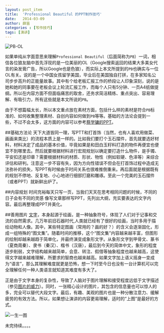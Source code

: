 ```yaml
---
layout: post_item
title:  'Professional Beautiful 的PPT制作技巧'
date:   2014-03-09
author: 薛笛
categories : [写作技巧]
tags: [演讲]
---
```


![PB-OL](http://t2.qpic.cn/mblogpic/120cf95f0678ac65dbe4/2000 "PB-OL")

如果单纯从字面意思来理解`Professional Beautiful`（后面简称为`PB`）一词，相信各位狼友脑中首先浮现的是一位美丽的OL（Google搜索返回的结果大多美女代言的染发膏广告，所以Google也是色狼），而实际上本文所提到的`PB`也确实与一位OL有关。说的是一个中国女孩留学美国，毕业后在美国独自打拼，在多家知名公司步步高升的正能量故事。其中有个给老板汇报工作的桥段让人印象深刻，说的是她和她的同事要在老板会议上轮流汇报工作，而每个人只有5分钟、一页A4纸做提纲。所以在内容方面不但面临痛苦的取舍，还务求简洁精练、重点突出、容易理解、有吸引力，所有这些就是本文所说的`PB`。

<!--more-->

由于不想篇幅太长，所以本文重点放在素材方面，包括什么样的素材是符合`PB`标准的、如何收集整理素材、自创内容如何做到`PB`等等。基础的方法论会提到一些，不过不会太多，这方面的内容可以参考[蔡学镛的PPT](https://www.google.com.hk/search?q=蔡学镛+柯卡因%2B海洛因+ppt)。

##基础方法论
天下大道皆同一理，写PTT和打首饰（当然，也有人喜欢用做菜、画画来类比）的流程本质上是一样的。比如我们要打个玉石摆件，首先就要选好材料，材料决定了成品的基本价值，毕竟如果是和田白玉籽料打造的物件再便宜也便宜不到哪里去。然后就要根据材料进行宏观规划以确定要打造什么物件，是手镯、平安扣还是印章？需要根据材料的材质、形状、物性（例如软硬、色泽等）来综合评估和研判。注意这一步不容有失，因为方向性错误不但会在打首饰过程中造成无法弥补的损失，写PPT有时候由于时间关系也很难推倒重来。再后面就是根据既有的规划不停地、反复地、小心地进行细部打磨和雕琢。至此一个完美的玉石摆件（或者PPT）就新鲜出炉了。

##内容规划
时间充裕每天只写一页，当我们天天在思考相同问题的时候，不同的日子会有不同的灵感
像写文章那样写PPT，先列出大纲，充实要表达的文字内容。最后再整理成PPT并美化。

##善用图片
[文字](#)，本身起源于绘画，是一种抽象符号，体现了人们对于记事和交流的自然需求。几万年前旧石器时代,人类就已经有了很好的绘画，当时多用于描绘动物和人像。其中，某些特定图画（常用的？画的好？）的含义会逐渐固化，形成一组特殊的“图文集”。随着时间的推移，这个“图文集”内容越来越丰富，但图形的绘制却越来越趋于简单化，并最终演变成象形文字。从象形文字到甲骨文、篆书（夏商周秦）、隶书（秦汉）、楷书（汉唐），最后到今天的简体中文，象形的程度逐步削弱，文字结构越来越简单，会意、转注、假借等抽象程度也越来越高，这使得文字越来越难理解，所要求的智商也越来越高。如果文字加上语义摇身一变成为“语言”，那么其理解难度就更是恐怖，想一下时至今日也没有一台计算机可以完全理解任何一种人类语言就知道其难度有多大了。

正是由于文字本身的复杂性，导致了人脑对于图片理解和接受程度远低于文字描述（参见[图片的威力](http://www.cnbeta.com/articles/274772.htm)）。同时，一张精心设计的图片，其包含的信息量也可以惊人的多，完全可以替代大段文字。最后，有趣、美观的图片也是一种分散注意力、缓解疲劳的有效方法。所以，如果想让演讲的内容更易理解，适时的“上图”是最好的方式。

![一生一图](http://t2.qpic.cn/mblogpic/68da0b2f89b136327642/2000 "一生一图")


未完待续。。。。

